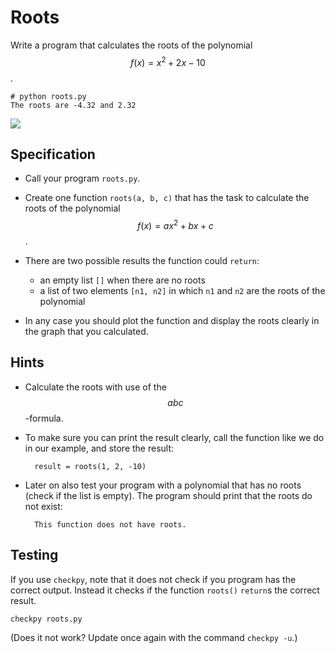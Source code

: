 # Roots

Write a program that calculates the roots of the polynomial $$f(x)=x^2+2x-10$$.

    # python roots.py
    The roots are -4.32 and 2.32

![](PolynoomAnalyse.png)


## Specification

* Call your program `roots.py`.

* Create one function `roots(a, b, c)` that has the task to calculate the roots of the polynomial $$f(x)=ax^2+bx+c$$.

* There are two possible results the function could `return`:

    * an empty list `[]` when there are no roots
    * a list of two elements `[n1, n2]` in which `n1` and `n2` are the roots of the polynomial

* In any case you should plot the function and display the roots clearly in the graph that you calculated.

## Hints

* Calculate the roots with use of the $$abc$$-formula.

* To make sure you can print the result clearly, call the function like we do in our example, and store the result:

        result = roots(1, 2, -10)

* Later on also test your program with a polynomial that has no roots (check if the list is empty). The program should print that the roots do not exist:

        This function does not have roots.

## Testing

If you use `checkpy`, note that it does not check if you program has the correct output. Instead it checks if the function `roots()` `return`s the correct result.

    checkpy roots.py

(Does it not work? Update once again with the command `checkpy -u`.)
